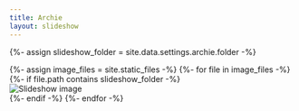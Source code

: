 ```yaml
---
title: Archie
layout: slideshow
---
```

{%- assign slideshow_folder = site.data.settings.archie.folder -%}
<div class="slideshow-container">
{%- assign image_files = site.static_files -%}
{%- for file in image_files -%}
    {%- if file.path contains slideshow_folder -%}
        <div class="mySlides fade">
            <img src="{{ file.path }}" alt="Slideshow image">
        </div>
    {%- endif -%}
{%- endfor -%}
</div>
<script>
    var interval = {{site.data.settings.archie.update}} * 1000
</script>

